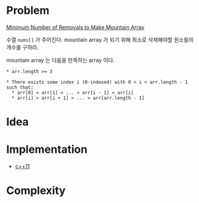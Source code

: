 # Problem

[Minimum Number of Removals to Make Mountain Array](https://leetcode.com/problems/minimum-number-of-removals-to-make-mountain-array/)

수열 `nums[]` 가 주어진다. mountain array 가 되기 위해 최소로 
삭제해야할 원소들의 개수를 구하라.

mountain array 는 다음을 만족하는 array 이다.

```
* arr.length >= 3

* There exists some index i (0-indexed) with 0 < i < arr.length - 1 such that:
  * arr[0] < arr[1] < ... < arr[i - 1] < arr[i]
  * arr[i] > arr[i + 1] > ... > arr[arr.length - 1]
```

# Idea

# Implementation

* [c++11](a.cpp)

# Complexity

```
```
